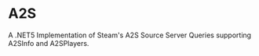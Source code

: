 # A2S
A .NET5 Implementation of Steam's A2S Source Server Queries supporting A2SInfo and A2SPlayers.
